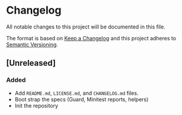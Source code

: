 # Changelog

All notable changes to this project will be documented in this file.

The format is based on [Keep a Changelog](http://keepachangelog.com/en/1.0.0/)
and this project adheres to [Semantic Versioning](http://semver.org/spec/v2.0.0.html).

## [Unreleased]

### Added

* Add `README.md`, `LICENSE.md`, and `CHANGELOG.md` files.
* Boot strap the specs (Guard, Minitest reports, helpers)
* Init the repository
